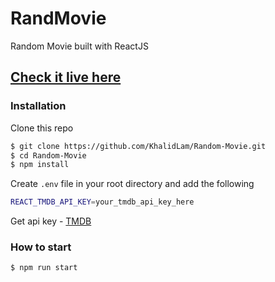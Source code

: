 # RandMovie 
Random Movie built with ReactJS

## [Check it live here](https://khalidlam.github.io/Random-Movie/)


### Installation

Clone this repo

```sh
$ git clone https://github.com/KhalidLam/Random-Movie.git
$ cd Random-Movie
$ npm install
```

Create `.env` file in your root directory and add the following

```sh
REACT_TMDB_API_KEY=your_tmdb_api_key_here
```
Get api key -
[TMDB](https://www.themoviedb.org/) 

### How to start
```sh
$ npm run start
```
